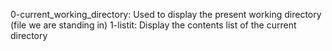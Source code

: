 0-current_working_directory: Used to display the present working directory (file we are standing in)
1-listit: Display the contents list of the current directory
